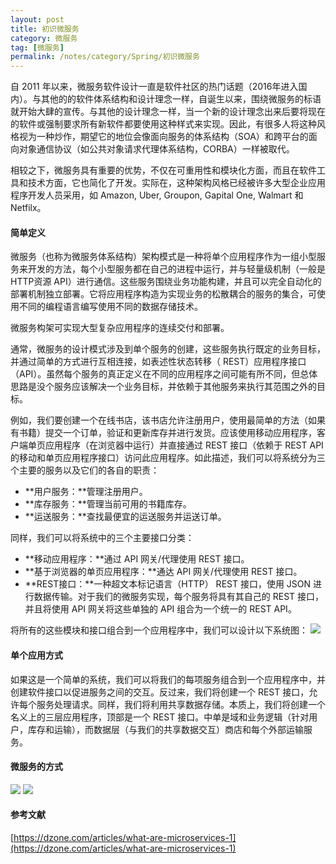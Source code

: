 ```yaml
---
layout: post
title: 初识微服务
category: 微服务
tag: [微服务]
permalink: /notes/category/Spring/初识微服务
---
```

自 2011 年以来，微服务软件设计一直是软件社区的热门话题（2016年进入国内）。与其他的的软件体系结构和设计理念一样，自诞生以来，围绕微服务的标语就开始大肆的宣传。与其他的设计理念一样，当一个新的设计理念出来后要将现在的软件或强制要求所有新软件都要使用这种样式来实现。因此，有很多人将这种风格视为一种炒作，期望它的地位会像面向服务的体系结构（SOA）和跨平台的面向对象通信协议（如公共对象请求代理体系结构，CORBA）一样被取代。

相较之下，微服务具有重要的优势，不仅在可重用性和模块化方面，而且在软件工具和技术方面，它也简化了开发。实际在，这种架构风格已经被许多大型企业应用程序开发人员采用，如 Amazon, Uber, Groupon, Gapital One, Walmart 和 Netfilx。

#### 简单定义
微服务（也称为微服务体系结构）架构模式是一种将单个应用程序作为一组小型服务来开发的方法，每个小型服务都在自己的进程中运行，并与轻量级机制（一般是 HTTP资源 API）进行通信。这些服务围绕业务功能构建，并且可以完全自动化的部署机制独立部署。它将应用程序构造为实现业务的松散耦合的服务的集合，可使用不同的编程语言编写使用不同的数据存储技术。

微服务构架可实现大型复杂应用程序的连续交付和部署。

通常，微服务的设计模式涉及到单个服务的创建，这些服务执行既定的业务目标，并通过简单的方式进行互相连接，如表述性状态转移（ REST）应用程序接口（API）。虽然每个服务的真正定义在不同的应用程序之间可能有所不同，但总体思路是没个服务应该解决一个业务目标，并依赖于其他服务来执行其范围之外的目标。

例如，我们要创建一个在线书店，该书店允许注册用户，使用最简单的方法（如果有书籍）提交一个订单，验证和更新库存并进行发货。应该使用移动应用程序，客户端单页应用程序（在浏览器中运行）并直接通过 REST 接口（依赖于 REST API 的移动和单页应用程序接口）访问此应用程序。如此描述，我们可以将系统分为三个主要的服务以及它们的各自的职责：
- **用户服务：**管理注册用户。
- **库存服务：**管理当前可用的书籍库存。
- **运送服务：**查找最便宜的运送服务并运送订单。

同样，我们可以将系统中的三个主要接口分类：
- **移动应用程序：**通过 API 网关/代理使用 REST 接口。
- **基于浏览器的单页应用程序：**通达 API 网关/代理使用 REST 接口。
- **REST接口：**一种超文本标记语言（HTTP） REST 接口，使用 JSON 进行数据传输。对于我们的微服务实现，每个服务将具有其自己的 REST 接口，并且将使用 API 网关将这些单独的 API 组合为一个统一的 REST API。

将所有的这些模块和接口组合到一个应用程序中，我们可以设计以下系统图：
![](https://gitee.com/xiashuangxi/worknodes/raw/master/spring/%E5%BE%AE%E6%9C%8D%E5%8A%A1/%E5%88%9D%E8%AF%86%E5%BE%AE%E6%9C%8D%E5%8A%A101.bmp)

#### 单个应用方式
如果这是一个简单的系统，我们可以将我们的每项服务组合到一个应用程序中，并创建软件接口以促进服务之间的交互。反过来，我们将创建一个 REST 接口，允许每个服务处理请求。同样，我们将利用共享数据存储。本质上，我们将创建一个名义上的三层应用程序，顶部是一个 REST 接口。中单是域和业务逻辑（针对用户，库存和运输），而数据层（与我们的共享数据交互）商店和每个外部运输服务。

#### 微服务的方式
![](E:/project/blog/wndocuments/images/微信截图_20191029224825.png)
![](E:/project/blog/wndocuments/images/微信截图_20191029225101.png)

#### 参考文献
[https://dzone.com/articles/what-are-microservices-1](https://dzone.com/articles/what-are-microservices-1)